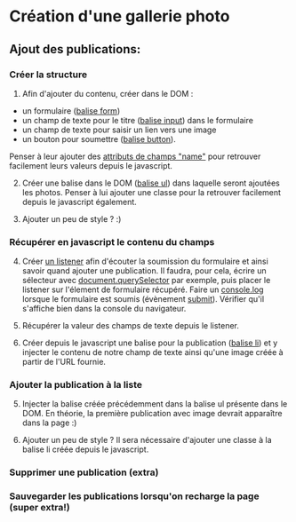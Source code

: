 # Création d'une gallerie photo

## Ajout des publications:

### Créer la structure
1) Afin d'ajouter du contenu, créer dans le DOM :

- un formulaire ([balise form](https://developer.mozilla.org/fr/docs/Web/HTML/Element/form))
- un champ de texte pour le titre ([balise input](https://developer.mozilla.org/fr/docs/Web/HTML/Element/input)) dans le formulaire
- un champ de texte pour saisir un lien vers une image
- un bouton pour soumettre ([balise button](https://developer.mozilla.org/fr/docs/Web/HTML/Element/button)).

Penser à leur ajouter des [attributs de champs "name"](https://developer.mozilla.org/fr/docs/Web/HTML/Element/input#name) pour retrouver facilement leurs valeurs depuis le javascript.

2) Créer une balise dans le DOM ([balise ul](https://developer.mozilla.org/fr/docs/Web/HTML/Element/ul)) dans laquelle seront ajoutées les photos. Penser à lui ajouter une classe pour la retrouver facilement depuis le javascript également.

3) Ajouter un peu de style ? :)

### Récupérer en javascript le contenu du champs
4) Créer [un listener](https://developer.mozilla.org/fr/docs/Web/API/EventTarget/addEventListener) afin d'écouter la soumission du formulaire et ainsi savoir quand ajouter une publication. Il faudra, pour cela, écrire un sélecteur avec [document.querySelector](https://developer.mozilla.org/fr/docs/Web/API/Document/querySelector) par exemple, puis placer le listener sur l'élement de formulaire récupéré. Faire un [console.log](https://developer.mozilla.org/fr/docs/Web/API/console/log) lorsque le formulaire est soumis (évènement [submit](https://developer.mozilla.org/en-US/docs/Web/API/HTMLFormElement/submit_event)). Vérifier qu'il s'affiche bien dans la console du navigateur.

3) Récupérer la valeur des champs de texte depuis le listener.

4) Créer depuis le javascript une balise pour la publication ([balise li](https://developer.mozilla.org/fr/docs/Web/HTML/Element/li)) et y injecter le contenu de notre champ de texte ainsi qu'une image créée à partir de l'URL fournie.

### Ajouter la publication à la liste

5) Injecter la balise créée précédemment dans la balise ul présente dans le DOM. En théorie, la première publication avec image devrait apparaître dans la page :)

6) Ajouter un peu de style ? Il sera nécessaire d'ajouter une classe à la balise li créée depuis le javascript.

### Supprimer une publication (extra)
### Sauvegarder les publications lorsqu'on recharge la page (super extra!)